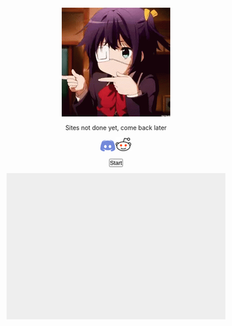 
<html>
<!-- Spin Gif -->
<p style="text-align: center;"><img src="imgs/spin.gif" alt="construction img"></p>
<!-- Site not done message -->
<p style="text-align: center;"><span style="font-size:1em;">Sites not done yet, come back later</span></p>
<!-- Reddit and Discord links -->
<p style="text-align: center;"><span style="font-size:1em;"><a target="_blank" href="https://discord.gg/sAtBJma"><img src="imgs/discordicon.png" alt="Discord Link" width="34" height="26"><a target="_blank" href="https://www.reddit.com/user/Inckog"><img src="imgs/redditicon.png" alt="Reddit Link" width="38" height="32"></a>

<!-- Breakout game -->
<p style="text-align: center;"><button onclick="Start()">Start</button></p>
<head>
    <meta charset="utf-8" />
    <title>Gamedev Canvas Workshop</title>
    <style>
        * { padding: 0; margin: 0; }
        canvas { background: #eee; display: block; margin: 0 auto; }
    </style>
</head>
<body>

<canvas id="myCanvas" width="480" height="320"></canvas>

<script>
// set up canvas
var canvas = document.getElementById("myCanvas");
var ctx = canvas.getContext("2d");
// game variables
var x = canvas.width/2;
var y = canvas.height-30;

var paddleHeight = 10;
var paddleWidth = 75;

var paddleX = (canvas.width-paddleWidth) / 2;

var ballRadius = 10;

var dx = 2;
var dy = -2;

var rightPressed = false;
var leftPressed = false;

var brickRowCount = 3;
var brickColumnCount = 5;
var brickWidth = 75;
var brickHeight = 20;
var brickPadding = 10;
var brickOffsetTop = 30;
var brickOffsetLeft = 30;

var bricks = [];
for(var c=0; c<brickColumnCount; c++) {
    bricks[c] = [];
    for(var r=0; r<brickRowCount; r++) {
        bricks[c][r] = { x: 0, y: 0, status: 1 };
    }
}

var score = 0;
var start = false;

function ResetVars(){
    x = canvas.width/2;
    y = canvas.height-30;

    bricks = [];
    for(var c=0; c<brickColumnCount; c++) {
        bricks[c] = [];
        for(var r=0; r<brickRowCount; r++) {
            bricks[c][r] = { x: 0, y: 0, status: 1 };
        }
    }

    score = 0;
}

document.addEventListener("keydown", keyDownHandler, false);
document.addEventListener("keyup", keyUpHandler, false);
document.addEventListener("mousemove", mouseMoveHandler, false);

function keyDownHandler(e) {
    if(e.key == "Right" || e.key == "ArrowRight") {
        rightPressed = true;
    }
    else if(e.key == "Left" || e.key == "ArrowLeft") {
        leftPressed = true;
    }
}

function keyUpHandler(e) {
    if(e.key == "Right" || e.key == "ArrowRight") {
        rightPressed = false;
    }
    else if(e.key == "Left" || e.key == "ArrowLeft") {
        leftPressed = false;
    }
}

function drawBall() {
    ctx.beginPath();
    ctx.arc(x, y, ballRadius, 0, Math.PI*2);
    ctx.fillStyle = "#0095DD";
    ctx.fill();
    ctx.closePath();
}

function drawPaddle() {
    ctx.beginPath();
    ctx.rect(paddleX, canvas.height-paddleHeight, paddleWidth, paddleHeight);
    ctx.fillStyle = "#0095DD";
    ctx.fill();
    ctx.closePath();
}

function drawBricks() {
    for(var c=0; c<brickColumnCount; c++) {
        for(var r=0; r<brickRowCount; r++) {
            if(bricks[c][r].status == 1) {
                var brickX = (c*(brickWidth+brickPadding))+brickOffsetLeft;
                var brickY = (r*(brickHeight+brickPadding))+brickOffsetTop;
                bricks[c][r].x = brickX;
                bricks[c][r].y = brickY;
                ctx.beginPath();
                ctx.rect(brickX, brickY, brickWidth, brickHeight);
                ctx.fillStyle = "#0095DD";
                ctx.fill();
                ctx.closePath();
            }
        }
    }
}

function collisionDetection() {
    for(var c=0; c<brickColumnCount; c++) {
        for(var r=0; r<brickRowCount; r++) {
            var b = bricks[c][r];
            if(b.status == 1) {
                if(x > b.x && x < b.x+brickWidth && y > b.y && y < b.y+brickHeight) {
                    dy = -dy;
                    b.status = 0;
                    score++;
                    if(score == brickRowCount*brickColumnCount) {
                        alert("YOU WIN, CONGRATULATIONS!");
                        start = false;
                        ResetVars();
                        document.location.reload();
                        clearInterval(interval); // Needed for Chrome to end game
                    }
                }
            }
        }
    }
}

function drawScore() {
    ctx.font = "16px Arial";
    ctx.fillStyle = "#000000";
    ctx.fillText("Score: "+score, 8, 20);
}

function mouseMoveHandler(e) {
    var relativeX = e.clientX - canvas.offsetLeft;
    if(relativeX > 0 && relativeX < canvas.width) {
        paddleX = relativeX - paddleWidth/2;
    }
}

function Start(){
    ResetVars();
    start = true;
}

function draw() {
    if (start == true){
        ctx.clearRect(0, 0, canvas.width, canvas.height);
        drawPaddle();
        drawBall();
        drawBricks();
        collisionDetection();
        drawScore();

        if(x + dx > canvas.width-ballRadius || x + dx < ballRadius) {
            dx = -dx;
        }
        if(y + dy < ballRadius) {
            dy = -dy;
        } else if(y + dy > canvas.height-ballRadius) {
            if(x > paddleX && x < paddleX + paddleWidth) {
                dy = -dy;
            }
            else {
                alert("GAME OVER");
                document.location.reload();
                clearInterval(interval);
                start = false;
                ResetVars();
            }
        }

        if(rightPressed) {
            paddleX += 7;
            if (paddleX + paddleWidth > canvas.width){
                paddleX = canvas.width - paddleWidth;
            }
        }
        else if(leftPressed) {
            paddleX -= 7;
            if (paddleX < 0){
                paddleX = 0;
            }
        }
        
        x += dx;
        y += dy;
    }
}
var interval = setInterval(draw, 10);

</script>

</body>